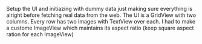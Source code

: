 Setup the UI and initiazing with dummy data just making sure everything is alright before fetching real data from
the web. 
The UI is a GridView with two columns. Every row has two images with TextView over each.
I had to make a custome ImageView which maintains its aspect ratio (keep square aspect ration for each ImageView)

